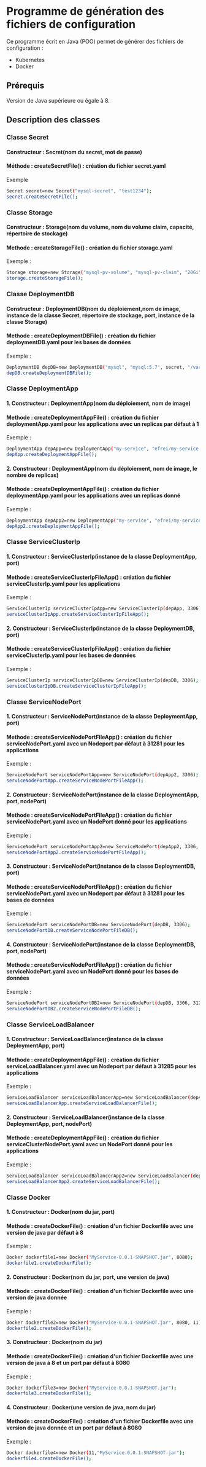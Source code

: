 # Programme de génération des fichiers de configuration

Ce programme écrit en Java (POO) permet de générer des fichiers de configuration :
- Kubernetes 
- Docker

## Prérequis
Version de Java supérieure ou égale à 8.

## Description des classes

### Classe Secret
 #### Constructeur : Secret(nom du secret, mot de passe)
 #### Méthode : createSecretFile() : création du fichier secret.yaml
 
 Exemple 
  ```bash
Secret secret=new Secret("mysql-secret", "test1234");
secret.createSecretFile();
 ```
 
### Classe Storage
#### Constructeur : Storage(nom du volume, nom du volume claim, capacité, répertoire de stockage)
#### Methode : createStorageFile() : création du fichier storage.yaml

  Exemple :
  
```bash
Storage storage=new Storage("mysql-pv-volume", "mysql-pv-claim", "20Gi", "/mnt/data");
storage.createStorageFile();
```

### Classe DeploymentDB
#### Constructeur :  DeploymentDB(nom du déploiement,nom de image, instance de la classe Secret, répertoire de stockage, port, instance de la classe Storage)
#### Methode : createDeploymentDBFile() : création du fichier deploymentDB.yaml pour les bases de données

  Exemple :
  
```bash
DeploymentDB depDB=new DeploymentDB("mysql", "mysql:5.7", secret, "/var/lib/mysql", 3306, storage);
depDB.createDeploymentDBFile();
```
### Classe DeploymentApp
#### 1. Constructeur :  DeploymentApp(nom du déploiement, nom de image)
#### Methode : createDeploymentAppFile() : création du fichier deploymentApp.yaml pour les applications avec un replicas par défaut à 1

  Exemple :
  
```bash
DeploymentApp depApp=new DeploymentApp("my-service", "efrei/my-service:latest");
depApp.createDeploymentAppFile();
```

#### 2. Constructeur :  DeploymentApp(nom du déploiement, nom de image, le nombre de replicas)
#### Methode : createDeploymentAppFile() : création du fichier deploymentApp.yaml pour les applications avec un replicas donné

  Exemple :
  
```bash
DeploymentApp depApp2=new DeploymentApp("my-service", "efrei/my-service:latest",2);
depApp2.createDeploymentAppFile();
```
### Classe ServiceClusterIp
#### 1. Constructeur : ServiceClusterIp(instance de la classe DeploymentApp, port)
#### Methode : createServiceClusterIpFileApp() : création du fichier serviceClusterIp.yaml pour les applications

  Exemple :
  
```bash
ServiceClusterIp serviceClusterIpApp=new ServiceClusterIp(depApp, 3306);
serviceClusterIpApp.createServiceClusterIpFileApp();
```

#### 2. Constructeur : ServiceClusterIp(instance de la classe DeploymentDB, port)
#### Methode : createServiceClusterIpFileApp() : création du fichier serviceClusterIp.yaml pour les bases de données

  Exemple :
  
```bash
ServiceClusterIp serviceClusterIpDB=new ServiceClusterIp(depDB, 3306);
serviceClusterIpDB.createServiceClusterIpFileApp();
```

### Classe ServiceNodePort
#### 1. Constructeur : ServiceNodePort(instance de la classe DeploymentApp, port)
#### Methode : createServiceNodePortFileApp() : création du fichier serviceNodePort.yaml avec un Nodeport par défaut à 31281 pour les applications

  Exemple :
  
```bash
ServiceNodePort serviceNodePortApp=new ServiceNodePort(depApp2, 3306);
serviceNodePortApp.createServiceNodePortFileApp();
```

#### 2. Constructeur : ServiceNodePort(instance de la classe DeploymentApp, port, nodePort)
#### Methode : createServiceNodePortFileApp() : création du fichier serviceNodePort.yaml avec un NodePort donné pour les applications

  Exemple :
  
```bash
ServiceNodePort serviceNodePortApp2=new ServiceNodePort(depApp2, 3306, 31283);
serviceNodePortApp2.createServiceNodePortFileApp();
```

#### 3. Constructeur : ServiceNodePort(instance de la classe DeploymentDB, port)
#### Methode : createServiceNodePortFileApp() : création du fichier serviceNodePort.yaml avec un Nodeport par défaut à 31281 pour les bases de données

  Exemple :
  
```bash
ServiceNodePort serviceNodePortDB=new ServiceNodePort(depDB, 3306);
serviceNodePortDB.createServiceNodePortFileDB();
```

#### 4. Constructeur : ServiceNodePort(instance de la classe DeploymentDB, port, nodePort)
#### Methode : createServiceNodePortFileApp() : création du fichier serviceNodePort.yaml avec un NodePort donné pour les bases de données

  Exemple :
  
```bash
ServiceNodePort serviceNodePortDB2=new ServiceNodePort(depDB, 3306, 31283);
serviceNodePortDB2.createServiceNodePortFileDB();
```

### Classe ServiceLoadBalancer
#### 1. Constructeur : ServiceLoadBalancer(instance de la classe DeploymentApp, port)
#### Methode : createDeploymentAppFile() : création du fichier serviceLoadBalancer.yaml avec un Nodeport par défaut à 31285 pour les applications

  Exemple :
  
```bash
ServiceLoadBalancer serviceLoadBalancerApp=new ServiceLoadBalancer(depApp2, 8080);
serviceLoadBalancerApp.createServiceLoadBalancerFile();
```

#### 2. Constructeur :  ServiceLoadBalancer(instance de la classe DeploymentApp, port, nodePort)
#### Methode : createDeploymentAppFile() : création du fichier serviceClusterNodePort.yaml avec un NodePort donné pour les applications

  Exemple :
  
```bash
ServiceLoadBalancer serviceLoadBalancerApp2=new ServiceLoadBalancer(depApp2, 8080, 31289);
serviceLoadBalancerApp2.createServiceLoadBalancerFile();
```

### Classe Docker
#### 1. Constructeur : Docker(nom du jar, port)
#### Methode : createDockerFile() : création d'un fichier Dockerfile avec une version de java par défaut à 8

  Exemple :
  
```bash
Docker dockerfile1=new Docker("MyService-0.0.1-SNAPSHOT.jar", 8080);
dockerfile1.createDockerFile();
```

#### 2. Constructeur : Docker(nom du jar, port, une version de java)
#### Methode : createDockerFile() : création d'un fichier Dockerfile avec une version de java donnée

  Exemple :
  
```bash
Docker dockerfile2=new Docker("MyService-0.0.1-SNAPSHOT.jar", 8080, 11);
dockerfile2.createDockerFile();
```

#### 3. Constructeur : Docker(nom du jar)
#### Methode : createDockerFile() : création d'un fichier Dockerfile avec une version de java à 8 et un port par défaut à 8080

  Exemple :
  
```bash
Docker dockerfile3=new Docker("MyService-0.0.1-SNAPSHOT.jar");
dockerfile3.createDockerFile();
```

#### 4. Constructeur : Docker(une version de java, nom du jar)
#### Methode : createDockerFile() : création d'un fichier Dockerfile avec une version de java donnée et un port par défaut à 8080

  Exemple :
  
```bash
Docker dockerfile4=new Docker(11,"MyService-0.0.1-SNAPSHOT.jar");
dockerfile4.createDockerFile();		
```

